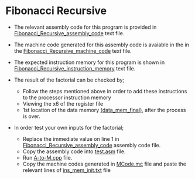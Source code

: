 # Fibonacci Recursive

- The relevant assembly code for this program is provided in [Fibonacci_Recursive_assembly_code](Fibonacci_Recursive/Fibonacci_Recursive_assembly_code.txt) text file.

- The machine code generated for this assembly code is avaiable in the in the [Fibonacci_Recursive_machine_code](Fibonacci_Recursive/Fibonacci_Recursive_machine_code.txt) text file.

- The expected instruction memory for this program is shown in [Fibonacci_Recursive_instruction_memory](Fibonacci_Recursive/Fibonacci_Recursive_instruction_memory.txt) text file.

- The result of the factorial can be checked by;

  - Follow the steps mentioned above in order to add these instructions to the processor instruction memory
  - Viewing the x6 of the register file
  - 1st location of the data memory [(data_mem_final)](../src/data_mem_final.txt), after the process is over.

- In order test your own inputs for the factorial;
  - Replace the immediate value on line 1 in [Fibonacci_Recursive_assembly_code](Fibonacci_Recursive/Fibonacci_Recursive_assembly_code.txt) assembly code file.
  - Copy the assembly code into [test.asm](test.asm) file.
  - Run [A-to-M.cpp](A-to-M.cpp) file.
  - Copy the machine codes generated in [MCode.mc](MCode.mc) file and paste the relevant lines of [ins_mem_init.txt](../src/ins_mem_init.txt) file
